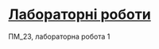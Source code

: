 # [Лабораторні роботи](https://nazaropr.github.io/Web_programming_23_15/ "Site on GitHub Pages")
ПМ_23, лабораторна робота 1
